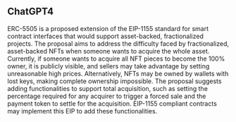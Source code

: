 ## ChatGPT4

ERC-5505 is a proposed extension of the EIP-1155 standard for smart contract interfaces that would support asset-backed, fractionalized projects. The proposal aims to address the difficulty faced by fractionalized, asset-backed NFTs when someone wants to acquire the whole asset. Currently, if someone wants to acquire all NFT pieces to become the 100% owner, it is publicly visible, and sellers may take advantage by setting unreasonable high prices. Alternatively, NFTs may be owned by wallets with lost keys, making complete ownership impossible. The proposal suggests adding functionalities to support total acquisition, such as setting the percentage required for any acquirer to trigger a forced sale and the payment token to settle for the acquisition. EIP-1155 compliant contracts may implement this EIP to add these functionalities.
